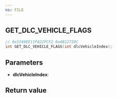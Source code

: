 ```yaml
---
ns: FILE
---
```

## GET_DLC_VEHICLE_FLAGS

```c
// 0x5549EE11FA22FCF2 0xAB12738C
int GET_DLC_VEHICLE_FLAGS(int dlcVehicleIndex);
```


## Parameters
* **dlcVehicleIndex**: 

## Return value
